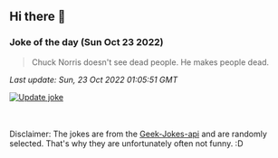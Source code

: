 ## Hi there 👋

### Joke of the day (Sun Oct 23 2022)
<!-- joke -->
>Chuck Norris doesn't see dead people. He makes people dead.
<!-- /joke -->

*Last update: Sun, 23 Oct 2022 01:05:51 GMT*

[![Update joke](https://github.com/nclskfm/nclskfm/actions/workflows/joke.yml/badge.svg)](https://github.com/nclskfm/nclskfm/actions/workflows/joke.yml)

<br><br>
Disclaimer: The jokes are from the [Geek-Jokes-api](https://github.com/sameerkumar18/geek-joke-api) and are randomly selected. That's why they are unfortunately often not funny. :D
